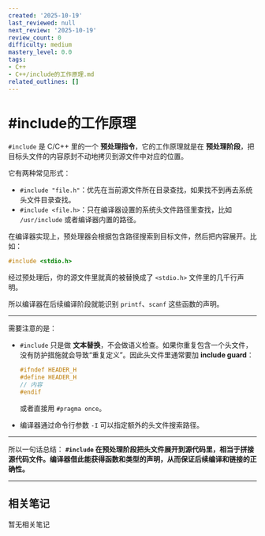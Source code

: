 ```yaml
---
created: '2025-10-19'
last_reviewed: null
next_review: '2025-10-19'
review_count: 0
difficulty: medium
mastery_level: 0.0
tags:
- C++
- C++/include的工作原理.md
related_outlines: []
---
```

# #include的工作原理

`#include` 是 C/C++ 里的一个 **预处理指令**，它的工作原理就是在 **预处理阶段**，把目标头文件的内容原封不动地拷贝到源文件中对应的位置。

它有两种常见形式：

* `#include "file.h"`：优先在当前源文件所在目录查找，如果找不到再去系统头文件目录查找。
* `#include <file.h>`：只在编译器设置的系统头文件路径里查找，比如 `/usr/include` 或者编译器内置的路径。

在编译器实现上，预处理器会根据包含路径搜索到目标文件，然后把内容展开。比如：

```cpp
#include <stdio.h>
```

经过预处理后，你的源文件里就真的被替换成了 `<stdio.h>` 文件里的几千行声明。

所以编译器在后续编译阶段就能识别 `printf`、`scanf` 这些函数的声明。

---

需要注意的是：

* `#include` 只是做 **文本替换**，不会做语义检查。如果你重复包含一个头文件，没有防护措施就会导致“重复定义”。因此头文件里通常要加 **include guard**：

  ```cpp
  #ifndef HEADER_H
  #define HEADER_H
  // 内容
  #endif
  ```

  或者直接用 `#pragma once`。
* 编译器通过命令行参数 `-I` 可以指定额外的头文件搜索路径。

---

所以一句话总结：
**`#include` 在预处理阶段把头文件展开到源代码里，相当于拼接源代码文件。编译器借此能获得函数和类型的声明，从而保证后续编译和链接的正确性。**

---

## 相关笔记
<!-- 自动生成 -->

暂无相关笔记

